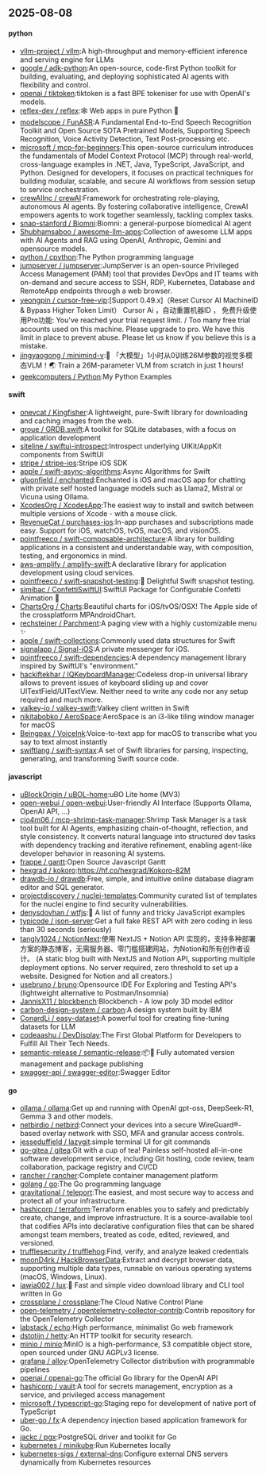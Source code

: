 ## 2025-08-08

#### python
* [vllm-project / vllm](https://github.com/vllm-project/vllm):A high-throughput and memory-efficient inference and serving engine for LLMs
* [google / adk-python](https://github.com/google/adk-python):An open-source, code-first Python toolkit for building, evaluating, and deploying sophisticated AI agents with flexibility and control.
* [openai / tiktoken](https://github.com/openai/tiktoken):tiktoken is a fast BPE tokeniser for use with OpenAI's models.
* [reflex-dev / reflex](https://github.com/reflex-dev/reflex):🕸️ Web apps in pure Python 🐍
* [modelscope / FunASR](https://github.com/modelscope/FunASR):A Fundamental End-to-End Speech Recognition Toolkit and Open Source SOTA Pretrained Models, Supporting Speech Recognition, Voice Activity Detection, Text Post-processing etc.
* [microsoft / mcp-for-beginners](https://github.com/microsoft/mcp-for-beginners):This open-source curriculum introduces the fundamentals of Model Context Protocol (MCP) through real-world, cross-language examples in .NET, Java, TypeScript, JavaScript, and Python. Designed for developers, it focuses on practical techniques for building modular, scalable, and secure AI workflows from session setup to service orchestration.
* [crewAIInc / crewAI](https://github.com/crewAIInc/crewAI):Framework for orchestrating role-playing, autonomous AI agents. By fostering collaborative intelligence, CrewAI empowers agents to work together seamlessly, tackling complex tasks.
* [snap-stanford / Biomni](https://github.com/snap-stanford/Biomni):Biomni: a general-purpose biomedical AI agent
* [Shubhamsaboo / awesome-llm-apps](https://github.com/Shubhamsaboo/awesome-llm-apps):Collection of awesome LLM apps with AI Agents and RAG using OpenAI, Anthropic, Gemini and opensource models.
* [python / cpython](https://github.com/python/cpython):The Python programming language
* [jumpserver / jumpserver](https://github.com/jumpserver/jumpserver):JumpServer is an open-source Privileged Access Management (PAM) tool that provides DevOps and IT teams with on-demand and secure access to SSH, RDP, Kubernetes, Database and RemoteApp endpoints through a web browser.
* [yeongpin / cursor-free-vip](https://github.com/yeongpin/cursor-free-vip):[Support 0.49.x]（Reset Cursor AI MachineID & Bypass Higher Token Limit） Cursor Ai ，自动重置机器ID ， 免费升级使用Pro功能: You've reached your trial request limit. / Too many free trial accounts used on this machine. Please upgrade to pro. We have this limit in place to prevent abuse. Please let us know if you believe this is a mistake.
* [jingyaogong / minimind-v](https://github.com/jingyaogong/minimind-v):🚀 「大模型」1小时从0训练26M参数的视觉多模态VLM！🌏 Train a 26M-parameter VLM from scratch in just 1 hours!
* [geekcomputers / Python](https://github.com/geekcomputers/Python):My Python Examples

#### swift
* [onevcat / Kingfisher](https://github.com/onevcat/Kingfisher):A lightweight, pure-Swift library for downloading and caching images from the web.
* [groue / GRDB.swift](https://github.com/groue/GRDB.swift):A toolkit for SQLite databases, with a focus on application development
* [siteline / swiftui-introspect](https://github.com/siteline/swiftui-introspect):Introspect underlying UIKit/AppKit components from SwiftUI
* [stripe / stripe-ios](https://github.com/stripe/stripe-ios):Stripe iOS SDK
* [apple / swift-async-algorithms](https://github.com/apple/swift-async-algorithms):Async Algorithms for Swift
* [gluonfield / enchanted](https://github.com/gluonfield/enchanted):Enchanted is iOS and macOS app for chatting with private self hosted language models such as Llama2, Mistral or Vicuna using Ollama.
* [XcodesOrg / XcodesApp](https://github.com/XcodesOrg/XcodesApp):The easiest way to install and switch between multiple versions of Xcode - with a mouse click.
* [RevenueCat / purchases-ios](https://github.com/RevenueCat/purchases-ios):In-app purchases and subscriptions made easy. Support for iOS, watchOS, tvOS, macOS, and visionOS.
* [pointfreeco / swift-composable-architecture](https://github.com/pointfreeco/swift-composable-architecture):A library for building applications in a consistent and understandable way, with composition, testing, and ergonomics in mind.
* [aws-amplify / amplify-swift](https://github.com/aws-amplify/amplify-swift):A declarative library for application development using cloud services.
* [pointfreeco / swift-snapshot-testing](https://github.com/pointfreeco/swift-snapshot-testing):📸 Delightful Swift snapshot testing.
* [simibac / ConfettiSwiftUI](https://github.com/simibac/ConfettiSwiftUI):SwiftUI Package for Configurable Confetti Animation 🎉
* [ChartsOrg / Charts](https://github.com/ChartsOrg/Charts):Beautiful charts for iOS/tvOS/OSX! The Apple side of the crossplatform MPAndroidChart.
* [rechsteiner / Parchment](https://github.com/rechsteiner/Parchment):A paging view with a highly customizable menu ✨
* [apple / swift-collections](https://github.com/apple/swift-collections):Commonly used data structures for Swift
* [signalapp / Signal-iOS](https://github.com/signalapp/Signal-iOS):A private messenger for iOS.
* [pointfreeco / swift-dependencies](https://github.com/pointfreeco/swift-dependencies):A dependency management library inspired by SwiftUI's "environment."
* [hackiftekhar / IQKeyboardManager](https://github.com/hackiftekhar/IQKeyboardManager):Codeless drop-in universal library allows to prevent issues of keyboard sliding up and cover UITextField/UITextView. Neither need to write any code nor any setup required and much more.
* [valkey-io / valkey-swift](https://github.com/valkey-io/valkey-swift):Valkey client written in Swift
* [nikitabobko / AeroSpace](https://github.com/nikitabobko/AeroSpace):AeroSpace is an i3-like tiling window manager for macOS
* [Beingpax / VoiceInk](https://github.com/Beingpax/VoiceInk):Voice-to-text app for macOS to transcribe what you say to text almost instantly
* [swiftlang / swift-syntax](https://github.com/swiftlang/swift-syntax):A set of Swift libraries for parsing, inspecting, generating, and transforming Swift source code.

#### javascript
* [uBlockOrigin / uBOL-home](https://github.com/uBlockOrigin/uBOL-home):uBO Lite home (MV3)
* [open-webui / open-webui](https://github.com/open-webui/open-webui):User-friendly AI Interface (Supports Ollama, OpenAI API, ...)
* [cjo4m06 / mcp-shrimp-task-manager](https://github.com/cjo4m06/mcp-shrimp-task-manager):Shrimp Task Manager is a task tool built for AI Agents, emphasizing chain-of-thought, reflection, and style consistency. It converts natural language into structured dev tasks with dependency tracking and iterative refinement, enabling agent-like developer behavior in reasoning AI systems.
* [frappe / gantt](https://github.com/frappe/gantt):Open Source Javascript Gantt
* [hexgrad / kokoro](https://github.com/hexgrad/kokoro):https://hf.co/hexgrad/Kokoro-82M
* [drawdb-io / drawdb](https://github.com/drawdb-io/drawdb):Free, simple, and intuitive online database diagram editor and SQL generator.
* [projectdiscovery / nuclei-templates](https://github.com/projectdiscovery/nuclei-templates):Community curated list of templates for the nuclei engine to find security vulnerabilities.
* [denysdovhan / wtfjs](https://github.com/denysdovhan/wtfjs):🤪 A list of funny and tricky JavaScript examples
* [typicode / json-server](https://github.com/typicode/json-server):Get a full fake REST API with zero coding in less than 30 seconds (seriously)
* [tangly1024 / NotionNext](https://github.com/tangly1024/NotionNext):使用 NextJS + Notion API 实现的，支持多种部署方案的静态博客，无需服务器、零门槛搭建网站，为Notion和所有创作者设计。 (A static blog built with NextJS and Notion API, supporting multiple deployment options. No server required, zero threshold to set up a website. Designed for Notion and all creators.)
* [usebruno / bruno](https://github.com/usebruno/bruno):Opensource IDE For Exploring and Testing API's (lightweight alternative to Postman/Insomnia)
* [JannisX11 / blockbench](https://github.com/JannisX11/blockbench):Blockbench - A low poly 3D model editor
* [carbon-design-system / carbon](https://github.com/carbon-design-system/carbon):A design system built by IBM
* [ConardLi / easy-dataset](https://github.com/ConardLi/easy-dataset):A powerful tool for creating fine-tuning datasets for LLM
* [codeaashu / DevDisplay](https://github.com/codeaashu/DevDisplay):The First Global Platform for Developers to Fulfill All Their Tech Needs.
* [semantic-release / semantic-release](https://github.com/semantic-release/semantic-release):📦🚀 Fully automated version management and package publishing
* [swagger-api / swagger-editor](https://github.com/swagger-api/swagger-editor):Swagger Editor

#### go
* [ollama / ollama](https://github.com/ollama/ollama):Get up and running with OpenAI gpt-oss, DeepSeek-R1, Gemma 3 and other models.
* [netbirdio / netbird](https://github.com/netbirdio/netbird):Connect your devices into a secure WireGuard®-based overlay network with SSO, MFA and granular access controls.
* [jesseduffield / lazygit](https://github.com/jesseduffield/lazygit):simple terminal UI for git commands
* [go-gitea / gitea](https://github.com/go-gitea/gitea):Git with a cup of tea! Painless self-hosted all-in-one software development service, including Git hosting, code review, team collaboration, package registry and CI/CD
* [rancher / rancher](https://github.com/rancher/rancher):Complete container management platform
* [golang / go](https://github.com/golang/go):The Go programming language
* [gravitational / teleport](https://github.com/gravitational/teleport):The easiest, and most secure way to access and protect all of your infrastructure.
* [hashicorp / terraform](https://github.com/hashicorp/terraform):Terraform enables you to safely and predictably create, change, and improve infrastructure. It is a source-available tool that codifies APIs into declarative configuration files that can be shared amongst team members, treated as code, edited, reviewed, and versioned.
* [trufflesecurity / trufflehog](https://github.com/trufflesecurity/trufflehog):Find, verify, and analyze leaked credentials
* [moonD4rk / HackBrowserData](https://github.com/moonD4rk/HackBrowserData):Extract and decrypt browser data, supporting multiple data types, runnable on various operating systems (macOS, Windows, Linux).
* [iawia002 / lux](https://github.com/iawia002/lux):👾 Fast and simple video download library and CLI tool written in Go
* [crossplane / crossplane](https://github.com/crossplane/crossplane):The Cloud Native Control Plane
* [open-telemetry / opentelemetry-collector-contrib](https://github.com/open-telemetry/opentelemetry-collector-contrib):Contrib repository for the OpenTelemetry Collector
* [labstack / echo](https://github.com/labstack/echo):High performance, minimalist Go web framework
* [dstotijn / hetty](https://github.com/dstotijn/hetty):An HTTP toolkit for security research.
* [minio / minio](https://github.com/minio/minio):MinIO is a high-performance, S3 compatible object store, open sourced under GNU AGPLv3 license.
* [grafana / alloy](https://github.com/grafana/alloy):OpenTelemetry Collector distribution with programmable pipelines
* [openai / openai-go](https://github.com/openai/openai-go):The official Go library for the OpenAI API
* [hashicorp / vault](https://github.com/hashicorp/vault):A tool for secrets management, encryption as a service, and privileged access management
* [microsoft / typescript-go](https://github.com/microsoft/typescript-go):Staging repo for development of native port of TypeScript
* [uber-go / fx](https://github.com/uber-go/fx):A dependency injection based application framework for Go.
* [jackc / pgx](https://github.com/jackc/pgx):PostgreSQL driver and toolkit for Go
* [kubernetes / minikube](https://github.com/kubernetes/minikube):Run Kubernetes locally
* [kubernetes-sigs / external-dns](https://github.com/kubernetes-sigs/external-dns):Configure external DNS servers dynamically from Kubernetes resources
